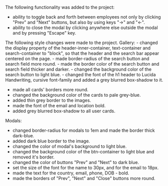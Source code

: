 The following functionality was added to the project:

- ability to toggle back and forth between employees not only by clicking "Prev" and "Next" buttons, but also by using keys "->" and "<-".
- ability to close the modal by clicking anywhere else outside the modal and by pressing "Escape" key.


The following style changes were made to the project.
Gallery:
    - changed the display property of the header-inner-container, text-container and search-container to "block", so that the header and the search bar appear centered on the page.
    - made border-radius of the search button and search field more round.
    - made the border color of the search button and search field thicker and darker.
    - changed the background color of the search button to light blue.
    - changed the font of the h1 header to Lucida Handwriting, cursive font-family and added a grey blurred box-shadow to it.

   - made all cards' borders more round.
   - changed the background color of the cards to pale grey-blue.
   - added thin grey border to the images.
   - made the font of the email and location bold.
   - added grey blurred box-shadow to all user cards.

Modals:
 - changed border-radius for modals to 1em and made the border thick dark-blue.
  - added dark blue border to the image.
  - changed the color of modal's background to light blue.
  - changed the background color of the btn-container to light blue and removed it's border.
  - changed the color of buttons "Prev" and "Next" to dark blue.
  - set the size of the font for the name to 30px, and for the email to 18px.
  - made the text for the country, email, phone, DOB - bold.
  - made the borders of "Prev", "Next" and "Close" buttons more round.
